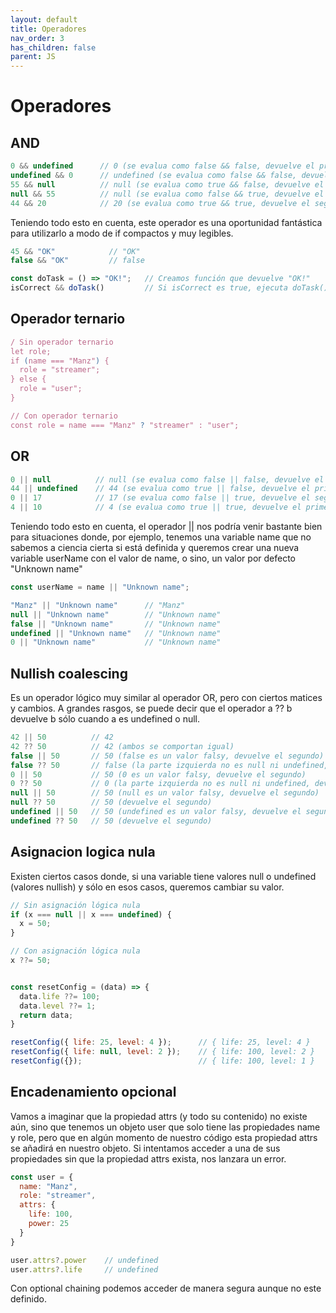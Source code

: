 ```yaml
---
layout: default
title: Operadores
nav_order: 3
has_children: false
parent: JS
---
```


# Operadores

## AND
```js
0 && undefined      // 0 (se evalua como false && false, devuelve el primero)
undefined && 0      // undefined (se evalua como false && false, devuelve el primero)
55 && null          // null (se evalua como true && false, devuelve el segundo)
null && 55          // null (se evalua como false && true, devuelve el primero)
44 && 20            // 20 (se evalua como true && true, devuelve el segundo)
```

Teniendo todo esto en cuenta, este operador es una oportunidad fantástica para utilizarlo a modo de if compactos y muy legibles.

```js
45 && "OK"            // "OK"
false && "OK"         // false

const doTask = () => "OK!";   // Creamos función que devuelve "OK!"
isCorrect && doTask()         // Si isCorrect es true, ejecuta doTask()
```

## Operador ternario
```js
/ Sin operador ternario
let role;
if (name === "Manz") {
  role = "streamer";
} else {
  role = "user";
}

// Con operador ternario
const role = name === "Manz" ? "streamer" : "user";
```

## OR
```js
0 || null          // null (se evalua como false || false, devuelve el segundo)
44 || undefined    // 44 (se evalua como true || false, devuelve el primero)
0 || 17            // 17 (se evalua como false || true, devuelve el segundo)
4 || 10            // 4 (se evalua como true || true, devuelve el primero)
```

Teniendo todo esto en cuenta, el operador || nos podría venir bastante bien para situaciones donde, por ejemplo, tenemos una variable name que no sabemos a ciencia cierta si está definida y queremos crear una nueva variable userName con el valor de name, o sino, un valor por defecto "Unknown name"
```js
const userName = name || "Unknown name";

"Manz" || "Unknown name"      // "Manz"
null || "Unknown name"        // "Unknown name"
false || "Unknown name"       // "Unknown name"
undefined || "Unknown name"   // "Unknown name"
0 || "Unknown name"           // "Unknown name"
```

## Nullish coalescing
Es un operador lógico muy similar al operador OR, pero con ciertos matices y cambios. A grandes rasgos, se puede decir que el operador a ?? b devuelve b sólo cuando a es undefined o null.
```js
42 || 50          // 42
42 ?? 50          // 42 (ambos se comportan igual)
false || 50       // 50 (false es un valor falsy, devuelve el segundo)
false ?? 50       // false (la parte izquierda no es null ni undefined, devuelve el primero)
0 || 50           // 50 (0 es un valor falsy, devuelve el segundo)
0 ?? 50           // 0 (la parte izquierda no es null ni undefined, devuelve el primero)
null || 50        // 50 (null es un valor falsy, devuelve el segundo)
null ?? 50        // 50 (devuelve el segundo)
undefined || 50   // 50 (undefined es un valor falsy, devuelve el segundo)
undefined ?? 50   // 50 (devuelve el segundo)
```

## Asignacion logica nula
Existen ciertos casos donde, si una variable tiene valores null o undefined (valores nullish) y sólo en esos casos, queremos cambiar su valor.
```js
// Sin asignación lógica nula
if (x === null || x === undefined) {
  x = 50;
}

// Con asignación lógica nula
x ??= 50;


const resetConfig = (data) => {
  data.life ??= 100;
  data.level ??= 1;
  return data;
}

resetConfig({ life: 25, level: 4 });      // { life: 25, level: 4 }
resetConfig({ life: null, level: 2 });    // { life: 100, level: 2 }
resetConfig({});                          // { life: 100, level: 1 }
```

## Encadenamiento opcional
Vamos a imaginar que la propiedad attrs (y todo su contenido) no existe aún, sino que tenemos un objeto user que solo tiene las propiedades name y role, pero que en algún momento de nuestro código esta propiedad attrs se añadirá en nuestro objeto. Si intentamos acceder a una de sus propiedades sin que la propiedad attrs exista, nos lanzara un error.
```js
const user = {
  name: "Manz",
  role: "streamer",
  attrs: {
    life: 100,
    power: 25
  }
}

user.attrs?.power    // undefined
user.attrs?.life     // undefined
```
Con optional chaining podemos acceder de manera segura aunque no este definido.
